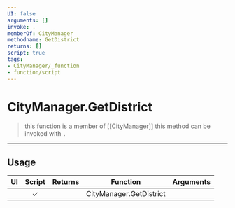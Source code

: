 ```yaml
---
UI: false
arguments: []
invoke: .
memberOf: CityManager
methodname: GetDistrict
returns: []
script: true
tags:
- CityManager/_function
- function/script
---
```

# CityManager.GetDistrict
> this function is a member of [[CityManager]]
> this method can be invoked with `.`
-----
## Usage
|  UI | Script | Returns | Function | Arguments |
|:---:|:------:|-------:|:--------:|:---------|
| |✓||CityManager.GetDistrict||
